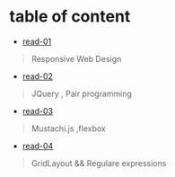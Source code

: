 # table of content

* [read-01](https://motasemalsqoor.github.io/reading-notes/301/read-1) 
> Responsive Web Design

* [read-02](https://motasemalsqoor.github.io/reading-notes/301/read-2) 
> JQuery  , Pair programming

* [read-03](https://motasemalsqoor.github.io/reading-notes/301/read-3) 
> Mustachi.js ,flexbox

* [read-04](https://motasemalsqoor.github.io/reading-notes/301/read-4) 
> GridLayout && Regulare expressions
